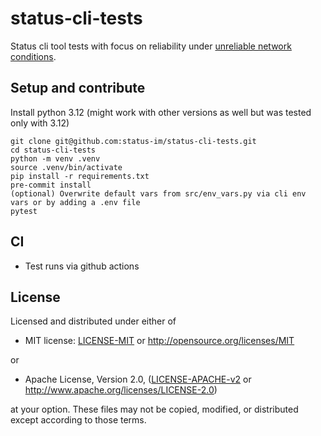 # status-cli-tests

Status cli tool tests with focus on reliability under [unreliable network conditions](https://github.com/status-im/status-go/issues/5144).

## Setup and contribute

Install python 3.12 (might work with other versions as well but was tested only with 3.12)

```shell
git clone git@github.com:status-im/status-cli-tests.git
cd status-cli-tests
python -m venv .venv
source .venv/bin/activate
pip install -r requirements.txt
pre-commit install
(optional) Overwrite default vars from src/env_vars.py via cli env vars or by adding a .env file
pytest
```



## CI

- Test runs via github actions
<!-- - [Allure Test Reports](https://status-im.github.io/status-cli-tests/19/) are published via github pages -->

## License

Licensed and distributed under either of

- MIT license: [LICENSE-MIT](https://github.com/status-im/status-cli-tests/blob/master/LICENSE-MIT) or http://opensource.org/licenses/MIT

or

- Apache License, Version 2.0, ([LICENSE-APACHE-v2](https://github.com/status-im/status-cli-tests/blob/master/LICENSE-APACHE-v2) or http://www.apache.org/licenses/LICENSE-2.0)

at your option. These files may not be copied, modified, or distributed except according to those terms.
